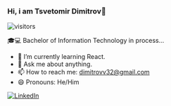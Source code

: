 ### Hi, i am Tsvetomir Dimitrov👋
![visitors](https://visitor-badge.glitch.me/badge?page_id=TsvetDimitrov)


🎓💻 Bachelor of Information Technology in process...


- 🌱 I’m currently learning React.
- 💬 Ask me about anything.
- 📫 How to reach me: dimitrovv32@gmail.com
- 😄 Pronouns: He/Him

[![LinkedIn](https://img.shields.io/badge/-LinkedIn-0e76a8?style=flat-square&logo=Linkedin&logoColor=white)](https://www.linkedin.com/in/tsvetomir-dimitrov-9382b1176/) 
